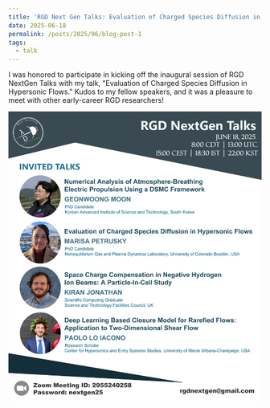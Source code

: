 ```yaml
---
title: 'RGD Next Gen Talks: Evaluation of Charged Species Diffusion in Hypersonic Flows'
date: 2025-06-18
permalink: /posts/2025/06/blog-post-1
tags:
  - talk
---
```


I was honored to participate in kicking off the inaugural session of RGD NextGen Talks with my talk, "Evaluation of Charged Species Diffusion in Hypersonic Flows." Kudos to my fellow speakers, and it was a pleasure to meet with other early-career RGD researchers!

![Promotional image for online talks](../images/RGD_nextgen_talks_2025.webp)
